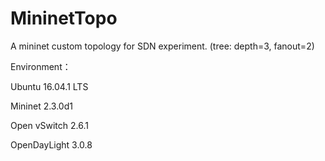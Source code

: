 # MininetTopo
A mininet custom topology for SDN experiment. (tree: depth=3, fanout=2)

Environment：

  Ubuntu 16.04.1 LTS

  Mininet 2.3.0d1

  Open vSwitch 2.6.1

  OpenDayLight 3.0.8
